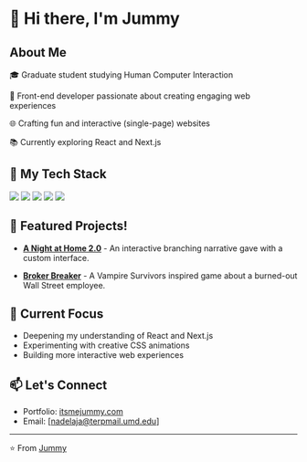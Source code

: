 <!--
**nadelaja/nadelaja** is a ✨ _special_ ✨ repository because its `README.md` (this file) appears on your GitHub profile.

Here are some ideas to get you started:

- 🔭 I’m currently working on ...
- 🌱 I’m currently learning ...
- 👯 I’m looking to collaborate on ...
- 🤔 I’m looking for help with ...
- 💬 Ask me about ...
- 📫 How to reach me: ...
- 😄 Pronouns: ...
- ⚡ Fun fact: ...
-->
# 👋 Hi there, I'm Jummy

## About Me
🎓 Graduate student studying Human Computer Interaction

🎨 Front-end developer passionate about creating engaging web experiences

🌐 Crafting fun and interactive (single-page) websites

📚 Currently exploring React and Next.js

## 🔧 My Tech Stack
![](https://img.shields.io/badge/HTML5-E34F26?style=flat&logo=html5&logoColor=white)
![](https://img.shields.io/badge/CSS3-1572B6?style=flat&logo=css3&logoColor=white)
![](https://img.shields.io/badge/JavaScript-F7DF1E?style=flat&logo=javascript&logoColor=black)
![](https://img.shields.io/badge/React-61DAFB?style=flat&logo=react&logoColor=black)
![](https://img.shields.io/badge/Next.js-000000?style=flat&logo=next.js&logoColor=white)

## 🌟 Featured Projects!
- **[A Night at Home 2.0](https://github.com/nadelaja/a-night-at-home-2.0)** - An interactive branching narrative gave with a custom interface.

- **[Broker Breaker](https://github.com/nadelaja/not-a-vs-clone)** - A Vampire Survivors inspired game about a burned-out Wall Street employee.


## 🎯 Current Focus
- Deepening my understanding of React and Next.js
- Experimenting with creative CSS animations
- Building more interactive web experiences

## 📫 Let's Connect
- Portfolio: [itsmejummy.com](itsmejummy.com)
- Email: [nadelaja@terpmail.umd.edu]

---
⭐️ From [Jummy](https://github.com/nadelaja)
